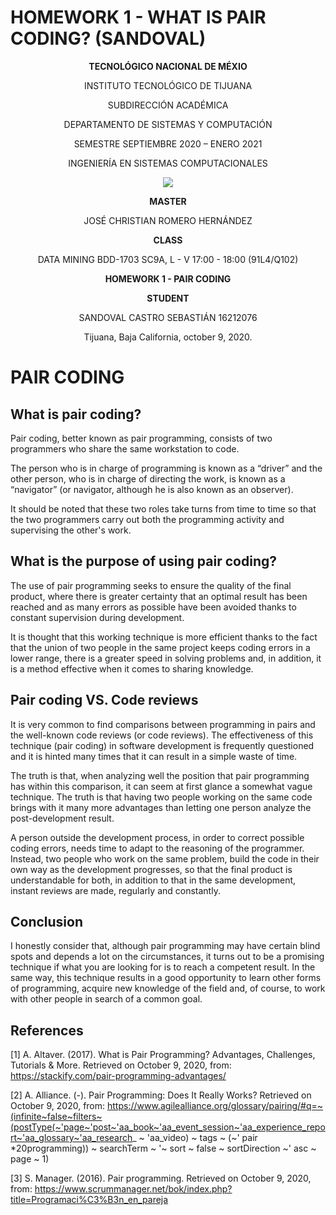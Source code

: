 # HOMEWORK 1 - WHAT IS PAIR CODING? (SANDOVAL)

<div align="center">

**TECNOLÓGICO NACIONAL DE MÉXIO**

INSTITUTO TECNOLÓGICO DE TIJUANA

SUBDIRECCIÓN ACADÉMICA
 
DEPARTAMENTO DE SISTEMAS Y COMPUTACIÓN
 
SEMESTRE SEPTIEMBRE 2020 – ENERO 2021

INGENIERÍA EN SISTEMAS COMPUTACIONALES

 
 [![](https://upload.wikimedia.org/wikipedia/commons/2/2e/ITT.jpg)](https://upload.wikimedia.org/wikipedia/commons/2/2e/ITT.jpg)

**MASTER**

JOSÉ CHRISTIAN ROMERO HERNÁNDEZ

**CLASS**

DATA MINING
BDD-1703 SC9A, L - V 17:00 - 18:00 (91L4/Q102)


**HOMEWORK 1 - PAIR CODING**


**STUDENT**

SANDOVAL CASTRO SEBASTIÁN	16212076


Tijuana, Baja California, october 9, 2020.

</div>

# PAIR CODING

## What is pair coding?

Pair coding, better known as pair programming, consists of two programmers who share the same workstation to code.

The person who is in charge of programming is known as a “driver” and the other person, who is in charge of directing the work, is known as a “navigator” (or navigator, although he is also known as an observer).

It should be noted that these two roles take turns from time to time so that the two programmers carry out both the programming activity and supervising the other's work.

## What is the purpose of using pair coding?

The use of pair programming seeks to ensure the quality of the final product, where there is greater certainty that an optimal result has been reached and as many errors as possible have been avoided thanks to constant supervision during development.

It is thought that this working technique is more efficient thanks to the fact that the union of two people in the same project keeps coding errors in a lower range, there is a greater speed in solving problems and, in addition, it is a method effective when it comes to sharing knowledge.

## Pair coding VS. Code reviews

It is very common to find comparisons between programming in pairs and the well-known code reviews (or code reviews). The effectiveness of this technique (pair coding) in software development is frequently questioned and it is hinted many times that it can result in a simple waste of time.

The truth is that, when analyzing well the position that pair programming has within this comparison, it can seem at first glance a somewhat vague technique. The truth is that having two people working on the same code brings with it many more advantages than letting one person analyze the post-development result.

A person outside the development process, in order to correct possible coding errors, needs time to adapt to the reasoning of the programmer. Instead, two people who work on the same problem, build the code in their own way as the development progresses, so that the final product is understandable for both, in addition to that in the same development, instant reviews are made, regularly and constantly.

## Conclusion

I honestly consider that, although pair programming may have certain blind spots and depends a lot on the circumstances, it turns out to be a promising technique if what you are looking for is to reach a competent result. In the same way, this technique results in a good opportunity to learn other forms of programming, acquire new knowledge of the field and, of course, to work with other people in search of a common goal.

## References

[1] A. Altaver. (2017). What is Pair Programming? Advantages, Challenges, Tutorials & More. Retrieved on October 9, 2020, from:
https://stackify.com/pair-programming-advantages/

[2] A. Alliance. (-). Pair Programming: Does It Really Works? Retrieved on October 9, 2020, from:
https://www.agilealliance.org/glossary/pairing/#q=~(infinite~false~filters~(postType(~'page~'post~'aa_book~'aa_event_session~'aa_experience_report~'aa_glossary~'aa_research_ ~ 'aa_video) ~ tags ~ (~' pair *20programming)) ~ searchTerm ~ '~ sort ~ false ~ sortDirection ~' asc ~ page ~ 1)

[3] S. Manager. (2016). Pair programming. Retrieved on October 9, 2020, from:
https://www.scrummanager.net/bok/index.php?title=Programaci%C3%B3n_en_pareja